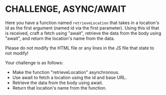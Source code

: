 # CHALLENGE, ASYNC/AWAIT

Here you have a function named `retrieveLocation` that takes in a location's id
as the first argument (named id via the first parameter). Using this id that
is received, craft a fetch using "await", retrieve the data from the body using
"await", and return the location's name from the data.

Please do not modify the HTML file or any lines in the JS file that state to not modify!

Your challenge is as follows:
- Make the function "retrieveLocation" asynchronous.
- Use await to fetch a location using the id and base URL.
- Retrieve the data from the body using await.
- Return that location's name from the function.